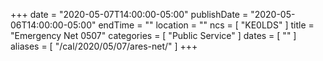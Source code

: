 +++
date = "2020-05-07T14:00:00-05:00"
publishDate = "2020-05-06T14:00:00-05:00"
endTime = ""
location = ""
ncs = [ "KE0LDS" ]
title = "Emergency Net 0507"
categories = [ "Public Service" ]
dates = [ "" ]
aliases = [ "/cal/2020/05/07/ares-net/" ]
+++
